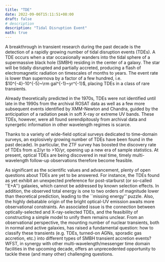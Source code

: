 ```yaml
---
title: "TDE"
date: 2022-09-06T15:11:51+08:00
draft: false
# description
description: "Tidal Disruption Event"
math: true
---
```


A breakthrough in transient research during the past decade is the detection of a rapidly growing number of tidal disruption events (TDEs). A TDE occurs when a star occasionally wanders into the tidal sphere of a supermassive black hole (SMBH) residing in the center of a galaxy. The star will be tidally disrupted and partially accreted, producing a flash of electromagnetic radiation on timescales of months to years. The event rate is lower than supernova by a factor of a few hundred, i.e. $10^{-4}-10^{-5}~\rm gal^{-1}~yr^{-1}$, placing TDEs in a class of rare transients.

Already theoretically predicted in the 1970s, TDEs were not identified until late in the 1990s from the archival ROSAT data as well as a few more subsequent events identified by XMM-Newton and Chandra, guided by the anticipation of a radiation peak in soft X-ray or extreme UV bands. These TDEs, however, were all found serendipitously from archival data and synergetic information in other wavelength regimes is scarce.

Thanks to a variety of wide-field optical surveys dedicated to time-domain surveys, an explosively growing number of TDEs have been found in the past decade). In particular, the ZTF survey has boosted the discovery rate of TDEs from $\lesssim$2/yr to $>$10/yr, opening up a new era of sample statistics. At present, optical TDEs are being discovered in real time, timely multi-wavelength follow-up observations therefore become feasible. 

As significant as the scientific values and advancement, plenty of open questions about TDEs are yet to be answered. For instance, the TDEs found as yet exhibit an unexpected preference for post-starburst (or so-called ''E+A'') galaxies, which cannot be addressed by known selection effects. In addition, the observed total energy is one to two orders of magnitude lower than theoretical prediction, leading to the ``missing energy'' puzzle. Also, the highly debatable origin of the bright optical-UV emission awaits more observational constraints. An associated issue is the connection between optically-selected and X-ray-selected TDEs, and the feasibility of constructing a simple model to unify them remains unclear. From an observational perspective, the mounting number of nuclear transients, both in normal and active galaxies, has raised a fundamental question: how to classify these transients (e.g. TDEs, turned-on AGNs, sporadic gas accretion, etc.) into different types of SMBH transient accretion events? WFST, in synergy with other multi-wavelength/messenger time domain facilities in the upcoming decade, offers an unprecedented opportunity to tackle these (and many other) challenging questions.  
